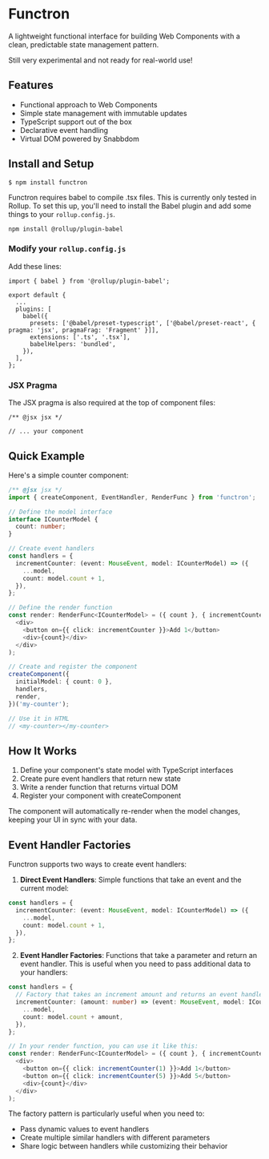# Functron

A lightweight functional interface for building Web Components with a clean, predictable state management pattern.

Still very experimental and not ready for real-world use!

## Features

- Functional approach to Web Components
- Simple state management with immutable updates
- TypeScript support out of the box
- Declarative event handling
- Virtual DOM powered by Snabbdom

## Install and Setup

```
$ npm install functron
```

Functron requires babel to compile .tsx files. This is currently only tested in Rollup. To set this up, you'll
need to install the Babel plugin and add some things to your `rollup.config.js`.

```
npm install @rollup/plugin-babel
```

### Modify your `rollup.config.js`

Add these lines:

```
import { babel } from '@rollup/plugin-babel';

export default {
  ...
  plugins: [
    babel({
      presets: ['@babel/preset-typescript', ['@babel/preset-react', { pragma: 'jsx', pragmaFrag: 'Fragment' }]],
      extensions: ['.ts', '.tsx'],
      babelHelpers: 'bundled',
    }),
  ],
};
```

### JSX Pragma

The JSX pragma is also required at the top of component files:

```
/** @jsx jsx */

// ... your component
```



## Quick Example

Here's a simple counter component:

```typescript
/** @jsx jsx */
import { createComponent, EventHandler, RenderFunc } from 'functron';

// Define the model interface
interface ICounterModel {
  count: number;
}

// Create event handlers
const handlers = {
  incrementCounter: (event: MouseEvent, model: ICounterModel) => ({
    ...model,
    count: model.count + 1,
  }),
};

// Define the render function
const render: RenderFunc<ICounterModel> = ({ count }, { incrementCounter }) => (
  <div>
    <button on={{ click: incrementCounter }}>Add 1</button>
    <div>{count}</div>
  </div>
);

// Create and register the component
createComponent({
  initialModel: { count: 0 },
  handlers,
  render,
})('my-counter');

// Use it in HTML
// <my-counter></my-counter>
```

## How It Works

1. Define your component's state model with TypeScript interfaces
1. Create pure event handlers that return new state
1. Write a render function that returns virtual DOM
1. Register your component with createComponent

The component will automatically re-render when the model changes, keeping your UI in sync with your data.

## Event Handler Factories

Functron supports two ways to create event handlers:

1. **Direct Event Handlers**: Simple functions that take an event and the current model:

```typescript
const handlers = {
  incrementCounter: (event: MouseEvent, model: ICounterModel) => ({
    ...model,
    count: model.count + 1,
  }),
};
```

2. **Event Handler Factories**: Functions that take a parameter and return an event handler. This is useful when you need to pass additional data to your handlers:

```typescript
const handlers = {
  // Factory that takes an increment amount and returns an event handler
  incrementCounter: (amount: number) => (event: MouseEvent, model: ICounterModel) => ({
    ...model,
    count: model.count + amount,
  }),
};

// In your render function, you can use it like this:
const render: RenderFunc<ICounterModel> = ({ count }, { incrementCounter }) => (
  <div>
    <button on={{ click: incrementCounter(1) }}>Add 1</button>
    <button on={{ click: incrementCounter(5) }}>Add 5</button>
    <div>{count}</div>
  </div>
);
```

The factory pattern is particularly useful when you need to:
- Pass dynamic values to event handlers
- Create multiple similar handlers with different parameters
- Share logic between handlers while customizing their behavior

